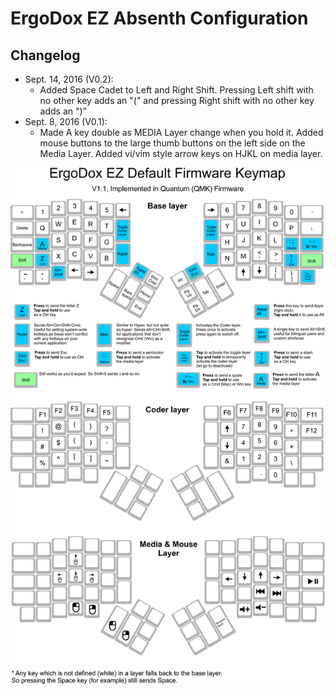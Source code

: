 # ErgoDox EZ Absenth Configuration

## Changelog


* Sept. 14, 2016 (V0.2):
  * Added Space Cadet to Left and Right Shift.  Pressing Left shift with no other key adds an "(" and pressing Right shift with no other key adds an ")"
* Sept. 8, 2016 (V0.1): 
  * Made A key double as MEDIA Layer change when you hold it.  Added mouse buttons to the large thumb buttons on the left side on the Media Layer.  Added vi/vim style arrow keys on HJKL on media layer.

![Absenth](absenth_highres.png)
